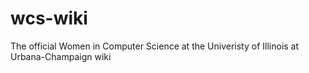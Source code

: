 # wcs-wiki
The official Women in Computer Science at the Univeristy of Illinois at Urbana-Champaign wiki
